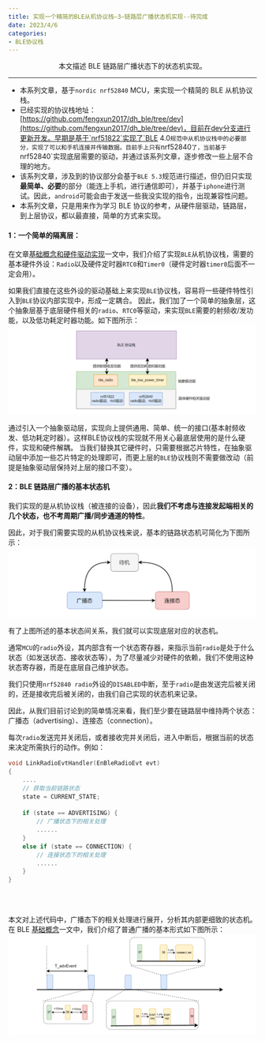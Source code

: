 ```yaml
---
title: 实现一个精简的BLE从机协议栈—3—链路层广播状态机实现--待完成
date: 2023/4/6
categories: 
- BLE协议栈
---
```


<center>
本文描述 BLE 链路层广播状态下的状态机实现。
</center>

<!--more-->

***


- 本系列文章，基于`nordic nrf52840` MCU，来实现一个精简的 BLE 从机协议栈。
- 已经实现的协议栈地址：[https://github.com/fengxun2017/dh_ble/tree/dev](https://github.com/fengxun2017/dh_ble/tree/dev)，目前在dev分支进行更新开发。早期是基于`nrf51822`实现了`BLE 4.0`规范中从机协议栈中的必要部分，实现了可以和手机连接并传输数据。目前手上只有`nrf52840`了，当前基于`nrf52840`实现底层需要的驱动，并通过该系列文章，逐步修改一些上层不合理的地方。
- 该系列文章，涉及到的协议部分会基于`BLE 5.3`规范进行描述，但仍旧只实现**最简单、必要**的部分（能连上手机，进行通信即可），并基于`iphone`进行测试。因此，`android`可能会由于发送一些我没实现的指令，出现兼容性问题。
- 本系列文章，只是用来作为学习 BLE 协议的参考，从硬件层驱动，链路层，到上层协议，都以最直接，简单的方式来实现。


#### 1：一个简单的隔离层：

在文章[基础概念和硬件驱动实现](https://fengxun2017.github.io/2023/03/25/BleStack-hardware-driver/)一文中，我们介绍了实现`BLE`从机协议栈，需要的基本硬件外设：`Radio`以及硬件定时器`RTC0`和`Timer0`（硬件定时器`timer0`后面不一定会用）。

如果我们直接在这些外设的驱动基础上来实现`BLE`协议栈，容易将一些硬件特性引入到`BLE`协议内部实现中，形成一定耦合。
因此，我们加了一个简单的抽象层，这个抽象层基于底层硬件相关的`radio`、`RTC0`等驱动，来实现`BLE`需要的射频收/发功能，以及低功耗定时器功能。如下图所示：
![](./BleStack-link-advertising/framework.png)

通过引入一个抽象驱动层，实现向上提供通用、简单、统一的接口(基本射频收发、低功耗定时器）。这样BLE协议栈的实现就不用关心最底层使用的是什么硬件，实现和硬件解耦。
当我们替换其它硬件时，只需要根据芯片特性，在抽象驱动层中添加一些芯片特定的处理即可，而更上层的`BLE`协议栈则不需要做改动（前提是抽象驱动层保持对上层的接口不变）。


#### 2：BLE 链路层广播的基本状态机

我们实现的是从机协议栈（被连接的设备），因此**我们不考虑与连接发起端相关的几个状态，也不考周期广播/同步通道的特性**。

因此，对于我们需要实现的从机协议栈来说，基本的链路状态机可简化为下图所示：
![](./BleStack-link-advertising/base-state.png)

有了上图所述的基本状态间关系，我们就可以实现底层对应的状态机。

通常`MCU`的`radio`外设，其内部含有一个状态寄存器，来指示当前`radio`是处于什么状态（如发送状态、接收状态等），为了尽量减少对硬件的依赖，我们不使用这种状态寄存器，而是在底层自己维护状态。

我们只使用`nrf52840 radio`外设的`DISABLED`中断，至于`radio`是由发送完后被关闭的，还是接收完后被关闭的，由我们自己实现的状态机来记录。

因此，从我们目前讨论到的简单情况来看，我们至少要在链路层中维持两个状态：广播态（advertising）、连接态（connection）。

每次`radio`发送完并关闭后，或者接收完并关闭后，进入中断后，根据当前的状态来决定所需执行的动作。例如：
```c
void LinkRadioEvtHandler(EnBleRadioEvt evt)
{
    ....
    // 获取当前链路状态
	state = CURRENT_STATE;	

    if (state == ADVERTISING) {
        // 广播状态下的相关处理
        ......
    }		
    else if (state == CONNECTION) {
        // 连接状态下的相关处理
        ......
    }	
}
```
<br>
</br>

本文对上述代码中，广播态下的相关处理进行展开，分析其内部更细致的状态机。
在 BLE [基础概念](https://fengxun2017.github.io/2023/03/25/BleStack-hardware-driver/)一文中，我们介绍了普通广播的基本形式如下图所示：
![](./BleStack-link-advertising/ble-adv.png)
